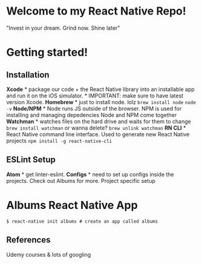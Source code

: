# Welcome to my React Native Repo!

"Invest in your dream. Grind now. Shine later"

# Getting started!

## Installation
**Xcode**
	* package our code + the React Native library into an installable app and run it on the iOS simulator.
	* IMPORTANT: make sure to have latest version Xcode.
**Homebrew**
	* just to install node. lolz
		`brew install node`
		`node -v`
**Node/NPM**
	* Node runs JS outside of the browser. NPM is used for installing and managing depedencies Node and NPM come together
**Watchman**
	* watches files on the hard drive and waits for them to change
		`brew install watchman` or wanna delete? `brew unlink watchman`
**RN CLI**
	* React Native command line interface. Used to generate new React Native projects
		`npm install -g react-native-cli`

## ESLint Setup
**Atom**
	* get linter-eslint.
**Configs**
	* need to set up configs inside the projects. Check out Albums for more. Project specific setup
# Albums React Native App
```
$ react-native init albums # create an app called albums
```

## References
Udemy courses & lots of googling
